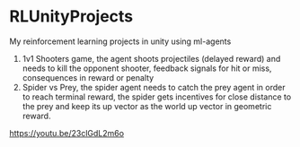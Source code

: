 # RLUnityProjects
My reinforcement learning projects in unity using ml-agents

1) 1v1 Shooters game, the agent shoots projectiles (delayed reward) and needs to kill the opponent shooter, feedback signals for hit or miss, consequences in reward or penalty
2) Spider vs Prey, the spider agent needs to catch the prey agent in order to reach terminal reward, the spider gets incentives for close distance to the prey and keep its up vector as the world up vector in geometric reward.



https://youtu.be/23clGdL2m6o
